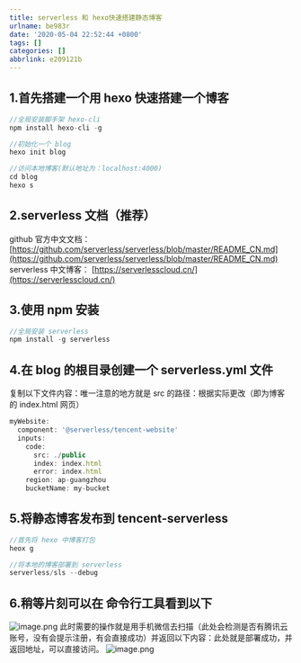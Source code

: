 ```yaml
---
title: serverless 和 hexo快速搭建静态博客
urlname: be983r
date: '2020-05-04 22:52:44 +0800'
tags: []
categories: []
abbrlink: e209121b
---
```


## 1.首先搭建一个用 hexo 快速搭建一个博客

```javascript
//全局安装脚手架 hexo-cli
npm install hexo-cli -g

//初始化一个 blog
hexo init blog

//访问本地博客(默认地址为：localhost:4000)
cd blog
hexo s
```

## 2.serverless 文档（推荐）

github 官方中文文档：[https://github.com/serverless/serverless/blob/master/README_CN.md](https://github.com/serverless/serverless/blob/master/README_CN.md)
serverless 中文博客： [https://serverlesscloud.cn/](https://serverlesscloud.cn/)

## 3.使用 npm 安装

```javascript
//全局安装 serverless
npm install -g serverless
```

## 4.在 blog 的根目录创建一个 serverless.yml 文件

复制以下文件内容：唯一注意的地方就是 src 的路径：根据实际更改（即为博客的 index.html 网页）

```javascript
myWebsite:
  component: '@serverless/tencent-website'
  inputs:
    code:
      src: ./public
      index: index.html
      error: index.html
    region: ap-guangzhou
    bucketName: my-bucket
```

## 5.将静态博客发布到 tencent-serverless

```javascript
//首先将 hexo 中博客打包
heox g

//将本地的博客部署到 serverless
serverless/sls --debug
```

## 6.稍等片刻可以在 命令行工具看到以下

![image.png](https://cdn.nlark.com/yuque/0/2020/png/241787/1588607113775-6a30d4dc-3c70-4506-9f5b-7af5a07b4e05.png#align=left&display=inline&height=567&margin=%5Bobject%20Object%5D&name=image.png&originHeight=1134&originWidth=1298&size=453581&status=done&style=none&width=649)
此时需要的操作就是用手机微信去扫描（此处会检测是否有腾讯云账号，没有会提示注册，有会直接成功）并返回以下内容：此处就是部署成功，并返回地址，可以直接访问。
![image.png](https://cdn.nlark.com/yuque/0/2020/png/241787/1588607252405-a0fad8a2-f2d5-49ef-8101-09a10eec3916.png#align=left&display=inline&height=264&margin=%5Bobject%20Object%5D&name=image.png&originHeight=528&originWidth=1274&size=364624&status=done&style=none&width=637)
